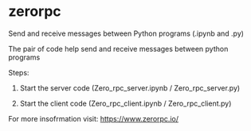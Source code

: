 # zerorpc
Send and receive messages between Python programs (.ipynb and .py)

The pair of code help send and receive messages between python programs

Steps:

   1. Start the server code (Zero_rpc_server.ipynb / Zero_rpc_server.py)

   2. Start the client code (Zero_rpc_client.ipynb / Zero_rpc_client.py)

For more insofrmation visit: https://www.zerorpc.io/
